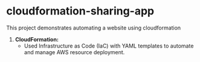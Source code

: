 # cloudformation-sharing-app
This project demonstrates automating a website using cloudformation 

1. **CloudFormation:** 
   - Used Infrastructure as Code (IaC) with YAML templates to automate and manage AWS resource deployment.
